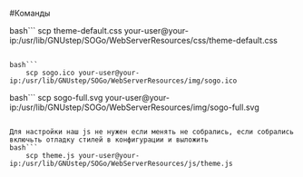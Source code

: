 #Команды

bash```
	scp theme-default.css your-user@your-ip:/usr/lib/GNUstep/SOGo/WebServerResources/css/theme-default.css	
```

bash```
	scp sogo.ico your-user@your-ip:/usr/lib/GNUstep/SOGo/WebServerResources/img/sogo.ico
```

bash```
	scp sogo-full.svg your-user@your-ip:/usr/lib/GNUstep/SOGo/WebServerResources/img/sogo-full.svg
```

Для настройки наш js не нужен если менять не собрались, если собрались включьть отладку стилей в конфигурации и выложить
bash```
	scp theme.js your-user@your-ip:/usr/lib/GNUstep/SOGo/WebServerResources/js/theme.js
```